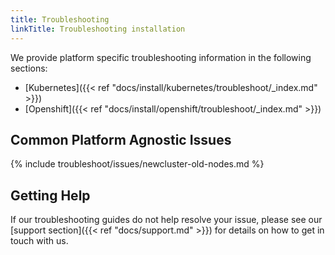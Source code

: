 ```yaml
---
title: Troubleshooting
linkTitle: Troubleshooting installation
---
```



We provide platform specific troubleshooting information in the following sections:

- [Kubernetes]({{< ref "docs/install/kubernetes/troubleshoot/_index.md" >}})
- [Openshift]({{< ref "docs/install/openshift/troubleshoot/_index.md" >}})

## Common Platform Agnostic Issues

{% include troubleshoot/issues/newcluster-old-nodes.md %}

## Getting Help

If our troubleshooting guides do not help resolve your issue, please see our
[support section]({{< ref "docs/support.md" >}}) for details on how
to get in touch with us.
